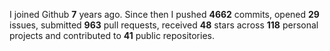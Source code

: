 
I joined Github **7** years ago. Since then I pushed **4662** commits, opened **29** issues, submitted **963** pull requests, received **48** stars across **118** personal projects and contributed to **41** public repositories.
